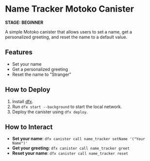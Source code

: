 # Name Tracker Motoko Canister
**STAGE: BEGINNER**

A simple Motoko canister that allows users to set a name, get a personalized greeting, and reset the name to a default value.

## Features
- Set your name
- Get a personalized greeting
- Reset the name to "Stranger"

## How to Deploy
1. Install [dfx](https://sdk.dfinity.org/docs/developers-guide/dfx.html).
2. Run `dfx start --background` to start the local network.
3. Deploy the canister using `dfx deploy`.

## How to Interact
- **Set your name**: `dfx canister call name_tracker setName '("Your Name")'`
- **Get your greeting**: `dfx canister call name_tracker greet`
- **Reset your name**: `dfx canister call name_tracker reset`

